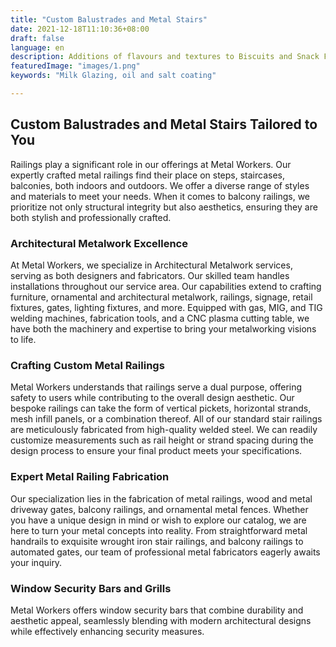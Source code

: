 ```yaml
---
title: "Custom Balustrades and Metal Stairs"
date: 2021-12-18T11:10:36+08:00
draft: false
language: en
description: Additions of flavours and textures to Biscuits and Snack Foods
featuredImage: "images/1.png"
keywords: "Milk Glazing, oil and salt coating"

---
```


## Custom Balustrades and Metal Stairs Tailored to You

Railings play a significant role in our offerings at Metal Workers. Our expertly crafted metal railings find their place on steps, staircases, balconies, both indoors and outdoors. We offer a diverse range of styles and materials to meet your needs. When it comes to balcony railings, we prioritize not only structural integrity but also aesthetics, ensuring they are both stylish and professionally crafted.

### Architectural Metalwork Excellence

At Metal Workers, we specialize in Architectural Metalwork services, serving as both designers and fabricators. Our skilled team handles installations throughout our service area. Our capabilities extend to crafting furniture, ornamental and architectural metalwork, railings, signage, retail fixtures, gates, lighting fixtures, and more. Equipped with gas, MIG, and TIG welding machines, fabrication tools, and a CNC plasma cutting table, we have both the machinery and expertise to bring your metalworking visions to life.

### Crafting Custom Metal Railings

Metal Workers understands that railings serve a dual purpose, offering safety to users while contributing to the overall design aesthetic. Our bespoke railings can take the form of vertical pickets, horizontal strands, mesh infill panels, or a combination thereof. All of our standard stair railings are meticulously fabricated from high-quality welded steel. We can readily customize measurements such as rail height or strand spacing during the design process to ensure your final product meets your specifications.

### Expert Metal Railing Fabrication

Our specialization lies in the fabrication of metal railings, wood and metal driveway gates, balcony railings, and ornamental metal fences. Whether you have a unique design in mind or wish to explore our catalog, we are here to turn your metal concepts into reality. From straightforward metal handrails to exquisite wrought iron stair railings, and balcony railings to automated gates, our team of professional metal fabricators eagerly awaits your inquiry.

### Window Security Bars and Grills

Metal Workers offers window security bars that combine durability and aesthetic appeal, seamlessly blending with modern architectural designs while effectively enhancing security measures.
